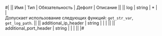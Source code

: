 
#|
|| Имя | Тип | Обязательность | Дефолт | Описание ||
|| log | string | * |  |   
Допускает использование следующих функций: `get_str_var`, `get_log_path`. ||
|| additional_ip_header | string |  |  |  ||
|| additional_port_header | string |  |  |  ||
|#